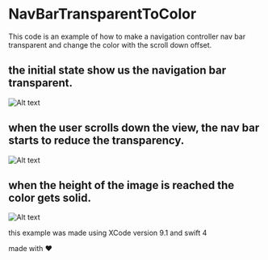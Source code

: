 # NavBarTransparentToColor

This code is an example of how to make a navigation controller nav bar transparent and change the color with the scroll down offset.

## the initial state show us the navigation bar transparent.

![Alt text](https://github.com/ICCanche/NavbarTransparentToSolid/blob/master/screen1.png?raw=true)

## when the user scrolls down the view, the nav bar starts to reduce the transparency.

![Alt text](https://github.com/ICCanche/NavbarTransparentToSolid/blob/master/screen2.png?raw=true)

## when the height of the image is reached the color gets solid.

![Alt text](https://github.com/ICCanche/NavbarTransparentToSolid/blob/master/screen3.png?raw=true)

this example was made using XCode version 9.1 and swift 4

made with :heart:

